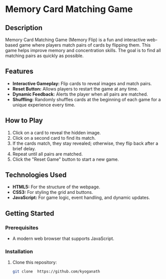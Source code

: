 # Memory Card Matching Game

## Description
Memory Card Matching Game (Memory Flip) is a fun and interactive web-based game where players match pairs of cards by flipping them. This game helps improve memory and concentration skills. The goal is to find all matching pairs as quickly as possible.

## Features
- **Interactive Gameplay:** Flip cards to reveal images and match pairs.
- **Reset Button:** Allows players to restart the game at any time.
- **Dynamic Feedback:** Alerts the player when all pairs are matched.
- **Shuffling:** Randomly shuffles cards at the beginning of each game for a unique experience every time.



## How to Play
1. Click on a card to reveal the hidden image.
2. Click on a second card to find its match.
3. If the cards match, they stay revealed; otherwise, they flip back after a brief delay.
4. Repeat until all pairs are matched.
5. Click the "Reset Game" button to start a new game.

## Technologies Used
- **HTML5:** For the structure of the webpage.
- **CSS3:** For styling the grid and buttons.
- **JavaScript:** For game logic, event handling, and dynamic updates.

## Getting Started
### Prerequisites
- A modern web browser that supports JavaScript.

### Installation
1. Clone this repository:
   ```bash
   git clone  https://github.com/kyoganath
